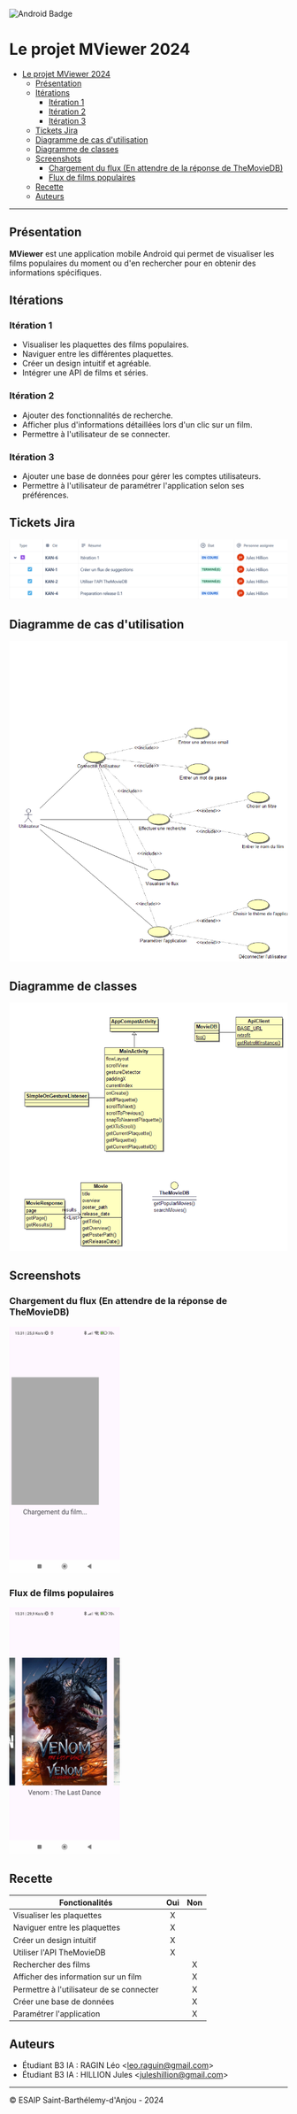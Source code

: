 ![Android Badge](https://img.shields.io/badge/Android-3DDC84?logo=android&logoColor=fff&style=plastic)

# Le projet MViewer 2024

- [Le projet MViewer 2024](#le-projet-mviewer-2024)
  - [Présentation](#présentation)
  - [Itérations](#itérations)
    - [Itération 1](#itération-1)
    - [Itération 2](#itération-2)
    - [Itération 3](#itération-3)
  - [Tickets Jira](#tickets-jira)
  - [Diagramme de cas d'utilisation](#diagramme-de-cas-dutilisation)
  - [Diagramme de classes](#diagramme-de-classes)
  - [Screenshots](#screenshots)
    - [Chargement du flux (En attendre de la réponse de TheMovieDB)](#chargement-du-flux-en-attendre-de-la-réponse-de-themoviedb)
    - [Flux de films populaires](#flux-de-films-populaires)
  - [Recette](#recette)
  - [Auteurs](#auteurs)

---

## Présentation

**MViewer** est une application mobile Android qui permet de visualiser les films populaires du moment ou d'en rechercher pour en obtenir des informations spécifiques.

## Itérations

### Itération 1
- Visualiser les plaquettes des films populaires.
- Naviguer entre les différentes plaquettes.
- Créer un design intuitif et agréable.
- Intégrer une API de films et séries.

### Itération 2
- Ajouter des fonctionnalités de recherche.
- Afficher plus d'informations détaillées lors d'un clic sur un film.
- Permettre à l'utilisateur de se connecter.

### Itération 3
- Ajouter une base de données pour gérer les comptes utilisateurs.
- Permettre à l'utilisateur de paramétrer l'application selon ses préférences.

## Tickets Jira

![Tickets Jira](Images/v0.1_Jira.png)

## Diagramme de cas d'utilisation

![Diagramme cas d'utilisation](Images/Diagramme%20de%20cas%20d'utilisation.png)

## Diagramme de classes

![Diagramme de classes](Images/Diagramme%20de%20classes.png)

## Screenshots

### Chargement du flux (En attendre de la réponse de TheMovieDB)
<img src="Images/v0.1_chargement.jpg" width="200" height="auto" alt="Image description">

### Flux de films populaires
<img src="Images/v0.1_flux.jpg" width="200" height="auto" alt="Image description">

## Recette

| Fonctionalités                              | Oui | Non |
|---------------------------------------------|:---:|:---:|
| Visualiser les plaquettes                   |  X  |     |
| Naviguer entre les plaquettes               |  X  |     |
| Créer un design intuitif                    |  X  |     |
| Utiliser l'API TheMovieDB                   |  X  |     |
| Rechercher des films                        |     |  X  |
| Afficher des information sur un film        |     |  X  |
| Permettre à l'utilisateur de se connecter   |     |  X  |
| Créer une base de données                   |     |  X  |
| Paramétrer l'application                    |     |  X  |

## Auteurs

- Étudiant B3 IA : RAGIN Léo <<leo.raguin@gmail.com>>
- Étudiant B3 IA : HILLION Jules <<juleshillion@gmail.com>>

---
©️ ESAIP Saint-Barthélemy-d'Anjou - 2024